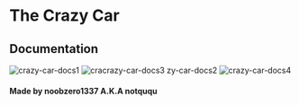 # The Crazy Car

## Documentation
![crazy-car-docs1](https://github.com/user-attachments/assets/cbc139e8-ddf9-4733-8fcd-1b087d70549d)
![cra![crazy-car-docs3](https://github.com/user-attachments/assets/7856570e-a8ff-4584-96a1-98e19c820e75)
zy-car-docs2](https://github.com/user-attachments/assets/8457a85e-6909-44dd-aa9e-1fd1ecd12c00)
![crazy-car-docs4](https://github.com/user-attachments/assets/69397355-fb95-4d1a-9aa3-e2c1a30e1b32)

#### Made by noobzero1337 A.K.A notququ
